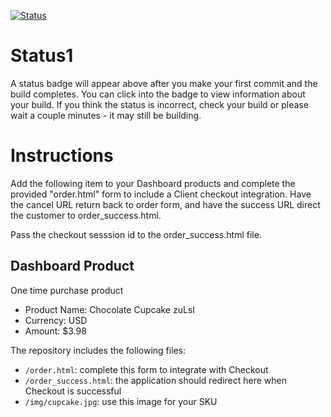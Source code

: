 [![Status](https://img.shields.io/badge/status-SUBMITTABLE%20COMMIT:%20805bd9c4129c67dd2b3f5a5c0883cdb2d9609fd1-brightgreen.svg)](https://github.com/crowdbotics-challenges/bakery_scaffold_MPVV4QtnPibxspV0/commit/805bd9c4129c67dd2b3f5a5c0883cdb2d9609fd1)




# Status1

A status badge will appear above after you make your first commit and the build completes. You can click into the badge to view information about your build. If you think the status is incorrect, check your build or please wait a couple minutes - it may still be building.

# Instructions

Add the following item to your Dashboard products and complete the provided "order.html" form to include a Client checkout integration. Have the cancel URL return back to order form, and have the success URL direct the customer to order_success.html.

Pass the checkout sesssion id to the order_success.html file.

## Dashboard Product
One time purchase product
* Product Name: Chocolate Cupcake zuLsI
* Currency: USD
* Amount: $3.98

The repository includes the following files:
* `/order.html`: complete this form to integrate with Checkout
* `/order_success.html`: the application should redirect here when Checkout is successful
* `/img/cupcake.jpg`: use this image for your SKU
